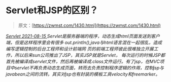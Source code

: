 <!--yml
category: 未分类
date: 0001-01-01 00:00:00
-->

# Servlet和JSP的区别？

> 原文：[https://zwmst.com/1430.html](https://zwmst.com/1430.html)

   [ *Servlet* ](https://zwmst.com/servlet)*[ <time datetime="2021-08-15T11:22:14+08:00"> 2021-08-15 </time> ](https://zwmst.com/1430.html)  Servlet是服务器端的程序，动态生成html页面发送到客户端，但是这样程序里会有很多 out.println(),java与html语言混在一起很乱，造成编写逻辑控制的后台工程师和设计前端网 页的前端工程师彼此很难独立开展工作，所以后来sun公司推出了JSP，其实JSP就是Servlet， 每次运行的时候JSP都首先被编译成servlet文件，然后再被编译成.class文件运行。有了jsp，在MVC项目中servlet不再负责动态生成页面，转而去负责控制程序逻辑的作用，控制jsp与 javabean之间的流转。其实对jsp也有封装的模板工具velocity和freemarker。*